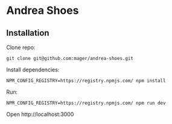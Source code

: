 # Andrea Shoes

## Installation

Clone repo:

```
git clone git@github.com:mager/andrea-shoes.git
```

Install dependencies:

```
NPM_CONFIG_REGISTRY=https://registry.npmjs.com/ npm install
```

Run:

```
NPM_CONFIG_REGISTRY=https://registry.npmjs.com/ npm run dev
```

Open http://localhost:3000
